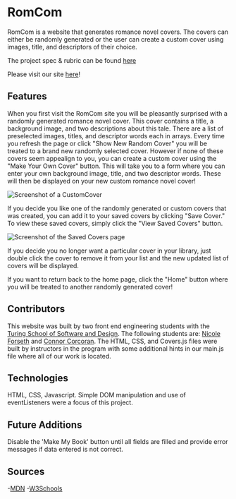 # RomCom

RomCom is a website that generates romance novel covers. The covers can either be randomly generated or the user can create a custom cover using images, title, and descriptors of their choice.   

The project spec & rubric can be found [here](https://frontend.turing.io/projects/module-1/romcom-pair.html)

Please visit our site [here](https://forsethnico.github.io/romcom/)!

## Features
When you first visit the RomCom site you will be pleasantly surprised with a randomly generated romance novel cover. This cover contains a title, a background image, and two descriptions about this tale. There are a list of preselected images, titles, and descriptor words each in arrays. Every time you refresh the page or click "Show New Random Cover" you will be treated to a brand new randomly selected cover. However if none of these covers seem appealign to you, you can create a custom cover using the "Make Your Own Cover" button. This will take you to a form where you can enter your own background image, title, and two descriptor words. These will then be displayed on your new custom romance novel cover! 

![Screenshot of a CustomCover](https://user-images.githubusercontent.com/18154724/169677456-8d53b1fa-f25c-4c38-a443-568c8af1cc0e.jpg)

If you decide you like one of the randomly generated or custom covers that was created, you can add it to your saved covers by clicking "Save Cover." To view these saved covers, simply click the "View Saved Covers" button. 

![Screenshot of the Saved Covers page](https://user-images.githubusercontent.com/18154724/169677302-7e03a911-d77a-46a8-9ec2-a9c1c6f06d82.jpg)

If you decide you no longer want a particular cover in your library, just double click the cover to remove it from your list and the new updated list of covers will be displayed.  

If you want to return back to the home page, click the "Home" button where you will be treated to another randomly generated cover! 

## Contributors
This website was built by two front end engineering students with the [Turing School of Software and Design](https://turing.edu/). The following students are: [Nicole Forseth](https://github.com/forsethnico) and [Connor Corcoran](https://github.com/Connorcorc). The HTML, CSS, and Covers.js files were built by instructors in the program with some additional hints in our main.js file where all of our work is located. 

## Technologies
HTML, CSS, Javascript. Simple DOM manipulation and use of eventListeners were a focus of this project.

## Future Additions
Disable the 'Make My Book' button until all fields are filled and provide error messages if data entered is not correct.

## Sources
-[MDN](https://developer.mozilla.org/en-US/)
-[W3Schools](https://www.w3schools.com/)

